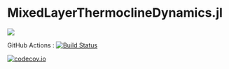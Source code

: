 # MixedLayerThermoclineDynamics.jl

<!-- [![](https://img.shields.io/badge/documentation-stable%20release-blue.svg)](https://climatefluidphysics-anu.github.io/MixedLayerThermoclineDynamics.jl/stable) -->
[![](https://img.shields.io/badge/documentation-in%20development-orange.svg)](https://climatefluidphysics-anu.github.io/MixedLayerThermoclineDynamics.jl/dev)

GitHub Actions : [![Build Status](https://github.com/ClimateFluidPhysics-ANU/MixedLayerThermoclineDynamics.jl/workflows/CI/badge.svg)](https://ci.appveyor.com/project/navidcy/mixedlayerthermoclinedynamics-jl/branch/master)

[![codecov.io](http://codecov.io/github/JuliaLang/Example.jl/coverage.svg?branch=master)](http://codecov.io/github/JuliaLang/Example.jl?branch=master)
